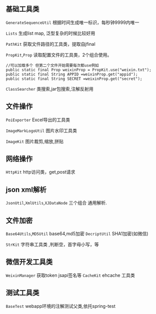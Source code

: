 ## 基础工具类

`GenerateSequenceUtil` 根据时间生成唯一标识，每秒钟9999内唯一

`Lists` 生成list map, 泛型复杂的时候比较好用

`PathKit` 获取文件路径的工具类，提取自jfinal

`PropKit`,`Prop` 读取配置文件的工具类，2个组合使用。
```
//可以加载多个 但第二个文件开始需要每次都use例如
public static final Prop weixinProp = PropKit.use("weixin.txt");
public static final String APPID =weixinProp.get("appid");
public static final String SECRET =weixinProp.get("secret");
```

`ClassSearcher`  类搜索,jar包搜索,注解反射用

## 文件操作

`PoiExporter` Excel导出的工具类 

`ImageMarkLogoUtil` 图片水印工具类 

`ImageKit` 图片裁剪,缩放,拼贴


## 网络操作

`HttpKit` http访问类，get,post请求

## json xml解析
`JsonUtil`,`XmlUtils`,`XJDataNode` 三个组合 通用解析.



## 文件加密
`Base64Utils`,`MD5Util` base64,md5加密
`DecriptUtil` SHA1加密(如微信)

`StrKit` 字符串工具类 ,判断空，首字母小写，等

## 微信开发工具类
`WeixinManager` 获取token jsapi签名等
`CacheKit` ehcache 工具类
## 测试工具类

`BaseTest` webapp环境的注解测试父类,依托spring-test
